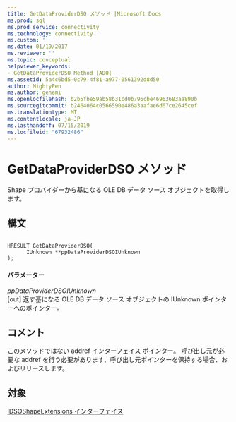 ```yaml
---
title: GetDataProviderDSO メソッド |Microsoft Docs
ms.prod: sql
ms.prod_service: connectivity
ms.technology: connectivity
ms.custom: ''
ms.date: 01/19/2017
ms.reviewer: ''
ms.topic: conceptual
helpviewer_keywords:
- GetDataProviderDSO Method [ADO]
ms.assetid: 5a4c6bd5-0c79-4f81-a977-0561392d8d50
author: MightyPen
ms.author: genemi
ms.openlocfilehash: b2b5fbe59ab58b31cd0b796cbe46963683aa890b
ms.sourcegitcommit: b2464064c0566590e486a3aafae6d67ce2645cef
ms.translationtype: MT
ms.contentlocale: ja-JP
ms.lasthandoff: 07/15/2019
ms.locfileid: "67932486"
---
```

# <a name="getdataproviderdso-method"></a>GetDataProviderDSO メソッド
Shape プロバイダーから基になる OLE DB データ ソース オブジェクトを取得します。  
  
## <a name="syntax"></a>構文  
  
```  
  
HRESULT GetDataProviderDSO(  
      IUnknown **ppDataProviderDSOIUnknown  
);  
```  
  
#### <a name="parameters"></a>パラメーター  
 *ppDataProviderDSOIUnknown*  
 [out] 返す基になる OLE DB データ ソース オブジェクトの IUnknown ポインターへのポインター。  
  
## <a name="remarks"></a>コメント  
 このメソッドではない addref インターフェイス ポインター。 呼び出し元が必要な addref を行う必要があります、呼び出し元ポインターを保持する場合、およびリリースします。  
  
## <a name="applies-to"></a>対象  
 [IDSOShapeExtensions インターフェイス](../../../ado/reference/ado-api/idsoshapeextensions-interface.md)
